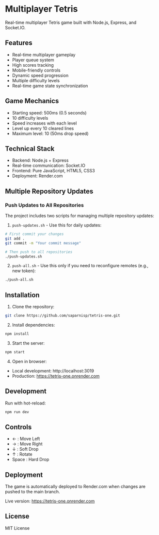 # Multiplayer Tetris

Real-time multiplayer Tetris game built with Node.js, Express, and Socket.IO.

## Features

- Real-time multiplayer gameplay
- Player queue system
- High scores tracking
- Mobile-friendly controls
- Dynamic speed progression
- Multiple difficulty levels
- Real-time game state synchronization

## Game Mechanics

- Starting speed: 500ms (0.5 seconds)
- 10 difficulty levels
- Speed increases with each level
- Level up every 10 cleared lines
- Maximum level: 10 (50ms drop speed)

## Technical Stack

- Backend: Node.js + Express
- Real-time communication: Socket.IO
- Frontend: Pure JavaScript, HTML5, CSS3
- Deployment: Render.com

## Multiple Repository Updates

### Push Updates to All Repositories

The project includes two scripts for managing multiple repository updates:

1. `push-updates.sh` - Use this for daily updates:
```bash
# First commit your changes
git add .
git commit -m "Your commit message"

# Then push to all repositories
./push-updates.sh
```

2. `push-all.sh` - Use this only if you need to reconfigure remotes (e.g., new token):
```bash
./push-all.sh
```

## Installation

1. Clone the repository:
```bash
git clone https://github.com/saparnisp/tetris-one.git
```

2. Install dependencies:
```bash
npm install
```

3. Start the server:
```bash
npm start
```

4. Open in browser:
- Local development: http://localhost:3019
- Production: https://tetris-one.onrender.com

## Development

Run with hot-reload:
```bash
npm run dev
```

## Controls

- ← : Move Left
- → : Move Right
- ↓ : Soft Drop
- ↑ : Rotate
- Space : Hard Drop

## Deployment

The game is automatically deployed to Render.com when changes are pushed to the main branch.

Live version: https://tetris-one.onrender.com

## License

MIT License
